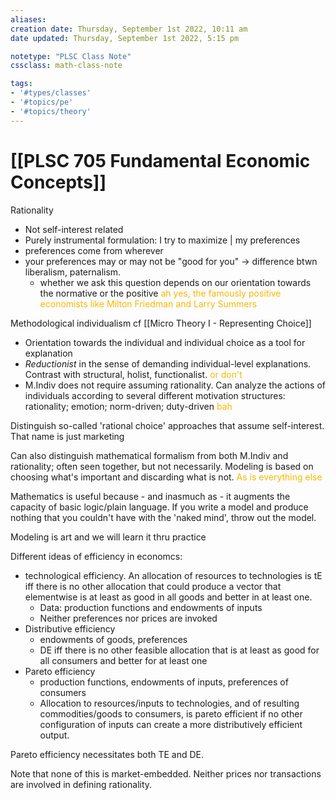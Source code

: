 ```yaml
---
aliases:
creation date: Thursday, September 1st 2022, 10:11 am
date updated: Thursday, September 1st 2022, 5:15 pm

notetype: "PLSC Class Note"
cssclass: math-class-note

tags: 
- '#types/classes'
- '#topics/pe'
- '#topics/theory'
---
```


# [[PLSC 705 Fundamental Economic Concepts]]

Rationality
- Not self-interest related
- Purely instrumental formulation: I try to maximize | my preferences
- preferences come from wherever
- your preferences may or may not be "good for you" -> difference btwn liberalism, paternalism. 
	- whether we ask this question depends on our orientation towards the normative or the positive <font color=#F7B801>ah yes, the famously positive economists like Milton Friedman and Larry Summers</font>

Methodological individualism cf [[Micro Theory I - Representing Choice]]
- Orientation towards the individual and individual choice as a tool for explanation
- _Reductionist_ in the sense of demanding individual-level explanations. Contrast with structural, holist, functionalist. <font color=#F7B801>or don't</font>
- M.Indiv does not require assuming rationality. Can analyze the actions of individuals according to several different motivation structures: rationality; emotion; norm-driven; duty-driven <font color=#F7B801>bah</font>

Distinguish so-called 'rational choice' approaches that assume self-interest. That name is just marketing

Can also distinguish mathematical formalism from both M.Indiv and rationality; often seen together, but not necessarily. Modeling is based on choosing what's important and discarding what is not. <font color=#F7B801>As is everything else</font>

Mathematics is useful because - and inasmuch as - it augments the capacity of basic logic/plain language. If you write a model and produce nothing that you couldn't have with the 'naked mind', throw out the model. 

Modeling is art and we will learn it thru practice




Different ideas of efficiency in economcs: 
- technological efficiency. An allocation of resources to technologies is tE iff there is no other allocation that could produce a vector that elementwise is at least as good in all goods and better in at least one. 
	- Data: production functions and endowments of inputs
	- Neither preferences nor prices are invoked
- Distributive efficiency
	- endowments of goods, preferences
	- DE iff there is no other feasible allocation that is at least as good for all consumers and better for at least one 
- Pareto efficiency
	- production functions, endowments of inputs, preferences of consumers
	- Allocation to resources/inputs to technologies, and of resulting commodities/goods to consumers, is pareto efficient if no other configuration of inputs can create a more distributively efficient output. 


Pareto efficiency necessitates both TE and DE. 

Note that none of this is market-embedded. Neither prices nor transactions are involved in defining rationality. 